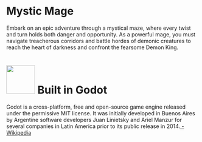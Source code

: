 # Mystic Mage

Embark on an epic adventure through a mystical maze, where every twist and turn holds both danger and opportunity. As a powerful mage, you must navigate treacherous corridors and battle hordes of demonic creatures to reach the heart of darkness and confront the fearsome Demon King.

# <img src="https://upload.wikimedia.org/wikipedia/commons/thumb/6/6a/Godot_icon.svg/1200px-Godot_icon.svg.png" width="75" /> Built in Godot


Godot is a cross-platform, free and open-source game engine released under the permissive MIT license. It was initially developed in Buenos Aires by Argentine software developers Juan Linietsky and Ariel Manzur for several companies in Latin America prior to its public release in 2014.[ - Wikipedia](https://en.wikipedia.org/wiki/Godot_(game_engine))